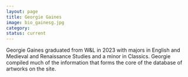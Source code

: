 ```yaml
---
layout: page
title: Georgie Gaines
image: bio_gainesg.jpg
category:
status: current
---
```


Georgie Gaines graduated from W&L in 2023 with majors in English and Medieval and Renaissance Studies and a minor in Classics. Georgie compiled much of the information that forms the core of the database of artworks on the site. 
